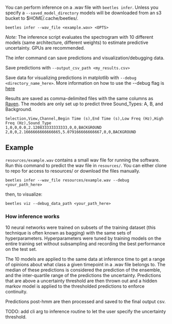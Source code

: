 You can perform inference on a .wav file with `beetles infer`. Unless you specify a `--saved_model_directory` models will be downloaded from an s3 bucket to $HOME/.cache/beetles/.

```
beetles infer --wav_file <example.wav> <OPTS>
```

*Note:* The inference script evaluates the spectrogram with 10 different models
(same architecture, different weights) to estimate predictive uncertainty. GPUs
are recommended. 

The infer command can save predictions and visualization/debugging data.

Save predictions with `--output_csv_path <my_results.csv>` 

Save data for visualizing predictions in matplotlib with 
`--debug <directory_name_here>`. More information on how to use the --debug flag
is [here](https://github.com/TravisWheelerLab/beetles-cnn/wiki/Visualizing-data)

Results are saved as comma-delimited files with the same columns as
[Raven](https://ravensoundsoftware.com/knowledge-base/selection-labels/).
The models are only set up to predict three Sound_Types: A, B, and Background.

```
Selection,View,Channel,Begin Time (s),End Time (s),Low Freq (Hz),High Freq (Hz),Sound_Type
1,0,0,0.0,2.120833333333333,0,0,BACKGROUND
2,0,0,2.1666666666666665,5.079166666666667,0,0,BACKGROUND
```

## Example
`resources/example.wav` contains a small wav file for running the software. Run
this command to predict the wav file in `resources/`. You can either clone to
repo for access to resources/ or download the files manually.
```
beetles infer --wav_file resources/example.wav --debug <your_path_here>
```
then, to visualize:
```
beetles viz --debug_data_path <your_path_here>
```

### How inference works

10 neural networks were trained on subsets of the training dataset (this
technique is often known as bagging) with the same sets of hyperparameters.
Hyperparameters were tuned by training models on the entire training set without
subsampling and recording the best performance on the test set.

The 10 models are applied to the same data at inference time to get a range of
opinions about what class a given timepoint in a .wav file belongs to. The
median of these predictions is considered the prediction of the ensemble, and
the inter-quartile range of the predictions the uncertainty. Predictions that
are above a uncertainty threshold are then thrown out and a hidden markov model
is applied to the thresholded predictions to enforce continuity.

Predictions post-hmm are then processed and saved to the final output csv.

TODO: add cli arg to inference routine to let the user specify the uncertainty
threshold.
